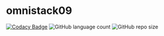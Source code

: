 # omnistack09

[![Codacy Badge](https://api.codacy.com/project/badge/Grade/e7df162bcec14b598a20ab8fdb727ed6)](https://www.codacy.com/manual/AdeilsonESilva/omnistack09?utm_source=github.com&amp;utm_medium=referral&amp;utm_content=AdeilsonESilva/omnistack09&amp;utm_campaign=Badge_Grade)
<img alt="GitHub language count" src="https://img.shields.io/github/languages/count/AdeilsonESilva/omnistack09.svg">
![GitHub repo size](https://img.shields.io/github/repo-size/AdeilsonESilva/omnistack09)
